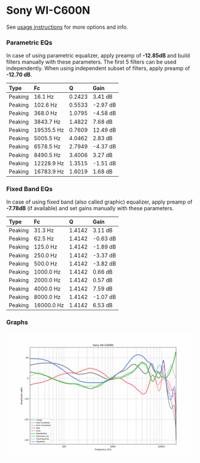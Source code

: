 # Sony WI-C600N
See [usage instructions](https://github.com/jaakkopasanen/AutoEq#usage) for more options and info.

### Parametric EQs
In case of using parametric equalizer, apply preamp of **-12.85dB** and build filters manually
with these parameters. The first 5 filters can be used independently.
When using independent subset of filters, apply preamp of **-12.70 dB**.

| Type    | Fc         |      Q | Gain     |
|:--------|:-----------|:-------|:---------|
| Peaking | 16.1 Hz    | 0.2423 | 3.41 dB  |
| Peaking | 102.6 Hz   | 0.5533 | -2.97 dB |
| Peaking | 368.0 Hz   | 1.0795 | -4.58 dB |
| Peaking | 3843.7 Hz  | 1.4822 | 7.68 dB  |
| Peaking | 19535.5 Hz | 0.7609 | 12.49 dB |
| Peaking | 5005.5 Hz  | 4.0462 | 2.83 dB  |
| Peaking | 6578.5 Hz  | 2.7949 | -4.37 dB |
| Peaking | 8490.5 Hz  | 3.4006 | 3.27 dB  |
| Peaking | 12228.9 Hz | 1.3515 | -1.51 dB |
| Peaking | 16783.9 Hz | 1.6019 | 1.68 dB  |

### Fixed Band EQs
In case of using fixed band (also called graphic) equalizer, apply preamp of **-7.78dB**
(if available) and set gains manually with these parameters.

| Type    | Fc         |      Q | Gain     |
|:--------|:-----------|:-------|:---------|
| Peaking | 31.3 Hz    | 1.4142 | 3.11 dB  |
| Peaking | 62.5 Hz    | 1.4142 | -0.63 dB |
| Peaking | 125.0 Hz   | 1.4142 | -1.89 dB |
| Peaking | 250.0 Hz   | 1.4142 | -3.37 dB |
| Peaking | 500.0 Hz   | 1.4142 | -3.82 dB |
| Peaking | 1000.0 Hz  | 1.4142 | 0.66 dB  |
| Peaking | 2000.0 Hz  | 1.4142 | 0.57 dB  |
| Peaking | 4000.0 Hz  | 1.4142 | 7.59 dB  |
| Peaking | 8000.0 Hz  | 1.4142 | -1.07 dB |
| Peaking | 16000.0 Hz | 1.4142 | 6.53 dB  |

### Graphs
![](./Sony%20WI-C600N.png)